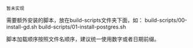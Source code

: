 
`暂未实现`

需要额外安装的脚本，放在build-scripts文件夹下面，如： 
build-scripts/00-install-gd.sh
build-scripts/01-install-postgres.sh

脚本加载顺序按照文件名顺序，建议统一使用数字或者日期前缀。